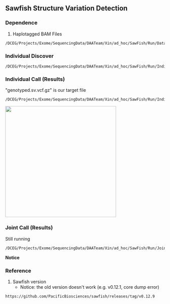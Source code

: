 ## Sawfish Structure Variation Detection
### Dependence           
1. Haplotagged BAM Files
```
/DCEG/Projects/Exome/SequencingData/DAATeam/Xin/ad_hoc/SawFish/Run/Data/EwingSampleList.txt
```
### Individual Discover
```
/DCEG/Projects/Exome/SequencingData/DAATeam/Xin/ad_hoc/SawFish/Run/IndividualCall/output/discover
```
### Individual Call (Results)
"genotyped.sv.vcf.gz" is our target file
```
/DCEG/Projects/Exome/SequencingData/DAATeam/Xin/ad_hoc/SawFish/Run/IndividualCall/output/call
```
<img src="https://github.com/user-attachments/assets/cd7c5b7c-d235-4e8a-99ce-73ae413008ae" width="350">


### Joint Call (Results)
Still running
```
/DCEG/Projects/Exome/SequencingData/DAATeam/Xin/ad_hoc/SawFish/Run/JointCall/output/call
```
**Notice**


### Reference
1. Sawfish version
   * Notice: the old version doesn't work (e.g. v0.12.1, core dump error)
```
https://github.com/PacificBiosciences/sawfish/releases/tag/v0.12.9
```
